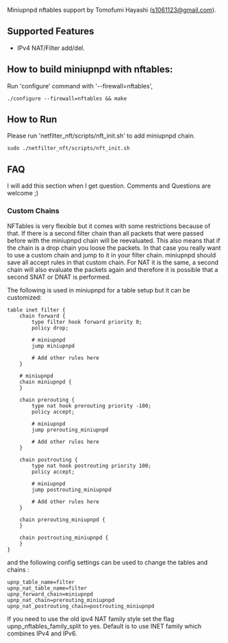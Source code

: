 Miniupnpd nftables support by Tomofumi Hayashi (s1061123@gmail.com).

## Supported Features
- IPv4 NAT/Filter add/del.

## How to build miniupnpd with nftables:
Run 'configure' command with '--firewall=nftables',

`./configure --firewall=nftables && make`

## How to Run
Please run 'netfilter_nft/scripts/nft_init.sh' to add miniupnpd chain.

`sudo ./netfilter_nft/scripts/nft_init.sh`

## FAQ
I will add this section when I get question.
Comments and Questions are welcome ;)

### Custom Chains
NFTables is very flexible but it comes with some restrictions because of that. If there is a second filter chain than all packets that were passed before with the miniupnpd chain will be reevaluated. This also means that if the chain is a drop chain you loose the packets. In that case you really want to use a custom chain and jump to it in your filter chain. miniupnpd should save all accept rules in that custom chain.
For NAT it is the same, a second chain will also evaluate the packets again and therefore it is possible that a second SNAT or DNAT is performed.

The following is used in miniupnpd for a table setup but it can be customized:

    table inet filter {
        chain forward {
            type filter hook forward priority 0;
            policy drop;

            # miniupnpd
            jump miniupnpd

            # Add other rules here
        }

        # miniupnpd
        chain miniupnpd {
        }

        chain prerouting {
            type nat hook prerouting priority -100;
            policy accept;

            # miniupnpd
            jump prerouting_miniupnpd

            # Add other rules here
        }

        chain postrouting {
            type nat hook postrouting priority 100;
            policy accept;

            # miniupnpd
            jump postrouting_miniupnpd

            # Add other rules here
        }

        chain prerouting_miniupnpd {
        }

        chain postrouting_miniupnpd {
        }
    }

and the following config settings can be used to change the tables and chains :

    upnp_table_name=filter
    upnp_nat_table_name=filter
    upnp_forward_chain=miniupnpd
    upnp_nat_chain=prerouting_miniupnpd
    upnp_nat_postrouting_chain=postrouting_miniupnpd

If you need to use the old ipv4 NAT family style set the flag upnp_nftables_family_split to yes.
Default is to use INET family which combines IPv4 and IPv6.
